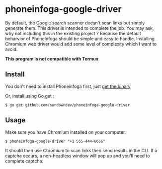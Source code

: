 # phoneinfoga-google-driver

By default, the Google search scanner doesn't scan links but simply generate them. This driver is intended to complete the job. You may ask, why not including this in the existing project ? Because the default beharvior of PhoneInfoga should be simple and easy to handle. Installing Chromium web driver would add some level of complexity which I want to avoid.

**This program is not compatible with Termux**.

## Install

You don't need to install Phoneinfoga first, just [get the binary](https://github.com/sundowndev/phoneinfoga-google-driver/releases).

Or, install using Go get :

```
$ go get github.com/sundowndev/phoneinfoga-google-driver
```

## Usage

Make sure you have Chromium installed on your computer.

```
$ phoneinfoga-google-driver "+1 555-444-6666"
```

It should then use Chromium to scan links then send results in the CLI. If a captcha occurs, a non-headless window will pop up and you'll need to complete captcha.

